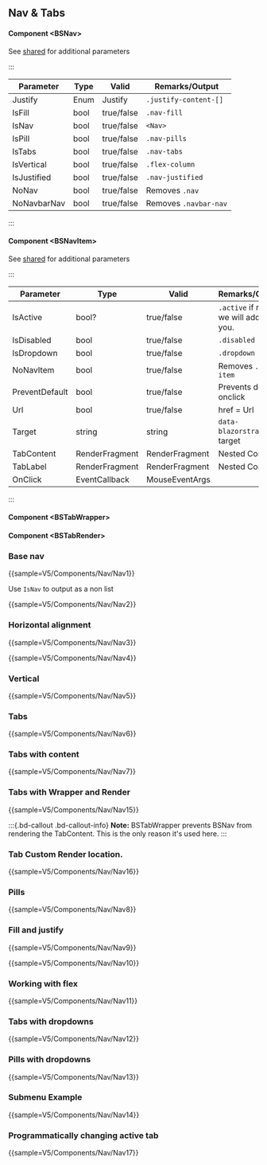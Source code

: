 ﻿## Nav & Tabs
#### Component \<BSNav\>
See [shared](layout/shared) for additional parameters

:::

| Parameter   | Type | Valid      | Remarks/Output        | 
|-------------|------|------------|-----------------------|
| Justify     | Enum | Justify    | `.justify-content-[]` | {.table-striped}
| IsFill      | bool | true/false | `.nav-fill`           | 
| IsNav       | bool | true/false | `<Nav>`               |
| IsPill      | bool | true/false | `.nav-pills`          |
| IsTabs      | bool | true/false | `.nav-tabs`           |
| IsVertical  | bool | true/false | `.flex-column`        |
| IsJustified | bool | true/false | `.nav-justified`      |
| NoNav       | bool | true/false | Removes `.nav`        |
| NoNavbarNav | bool | true/false | Removes `.navbar-nav` |

:::

#### Component \<BSNavItem\>
See [shared](layout/shared) for additional parameters

:::

| Parameter      | Type           | Valid          | Remarks/Output                               | 
|----------------|----------------|----------------|----------------------------------------------|
| IsActive       | bool?          | true/false     | `.active` if not set we will add it for you. | {.table-striped}
| IsDisabled     | bool           | true/false     | `.disabled`                                  |
| IsDropdown     | bool           | true/false     | `.dropdown`                                  |
| NoNavItem      | bool           | true/false     | Removes `.nav-item`                          |
| PreventDefault | bool           | true/false     | Prevents default onclick                     |
| Url            | bool           | true/false     | href = Url                                   |
| Target         | string         | string         | `data-blazorstrap` of target                 |
| TabContent     | RenderFragment | RenderFragment | Nested Content                               |
| TabLabel       | RenderFragment | RenderFragment | Nested Content                               |
| OnClick        | EventCallback  | MouseEventArgs |                                              |

:::

#### Component \<BSTabWrapper\>

#### Component \<BSTabRender\>


### Base nav

{{sample=V5/Components/Nav/Nav1}}

Use `IsNav` to output as a non list

{{sample=V5/Components/Nav/Nav2}}

### Horizontal alignment

{{sample=V5/Components/Nav/Nav3}}

{{sample=V5/Components/Nav/Nav4}}

### Vertical

{{sample=V5/Components/Nav/Nav5}}

### Tabs

{{sample=V5/Components/Nav/Nav6}}

### Tabs with content

{{sample=V5/Components/Nav/Nav7}}

### Tabs with Wrapper and Render

{{sample=V5/Components/Nav/Nav15}}

:::{.bd-callout .bd-callout-info}
**Note:** BSTabWrapper prevents BSNav from rendering the TabContent. This is the only reason it's used here.
:::

### Tab Custom Render location.

{{sample=V5/Components/Nav/Nav16}}

### Pills

{{sample=V5/Components/Nav/Nav8}}

### Fill and justify

{{sample=V5/Components/Nav/Nav9}}

{{sample=V5/Components/Nav/Nav10}}

### Working with flex

{{sample=V5/Components/Nav/Nav11}}

### Tabs with dropdowns

{{sample=V5/Components/Nav/Nav12}}

### Pills with dropdowns

{{sample=V5/Components/Nav/Nav13}}

### Submenu Example

{{sample=V5/Components/Nav/Nav14}}

### Programmatically changing active tab

{{sample=V5/Components/Nav/Nav17}}